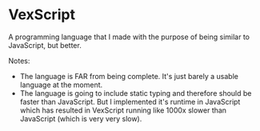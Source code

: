 # VexScript
A programming language that I made with the purpose of being similar to JavaScript, but better.

Notes:
  - The language is FAR from being complete. It's just barely a usable language at the moment.
  - The language is going to include static typing and therefore should be faster than JavaScript. But I implemented it's runtime in JavaScript which has resulted in VexScript running like 1000x slower than JavaScript (which is very very slow).
